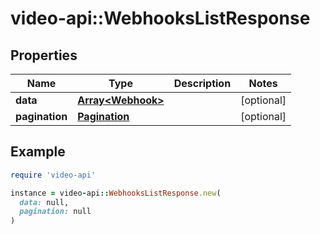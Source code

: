 # video-api::WebhooksListResponse

## Properties

| Name | Type | Description | Notes |
| ---- | ---- | ----------- | ----- |
| **data** | [**Array&lt;Webhook&gt;**](Webhook.md) |  | [optional] |
| **pagination** | [**Pagination**](Pagination.md) |  | [optional] |

## Example

```ruby
require 'video-api'

instance = video-api::WebhooksListResponse.new(
  data: null,
  pagination: null
)
```

